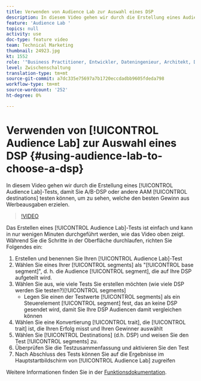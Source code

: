 ```yaml
---
title: Verwenden von Audience Lab zur Auswahl eines DSP
description: In diesem Video gehen wir durch die Erstellung eines Audience-Lab-Tests, damit Sie A/B-DSP oder andere AAM Ziele testen können, um zu sehen, welche die beste Rendite für Werbeausgaben erzielen.
feature: 'Audience Lab '
topics: null
activity: use
doc-type: feature video
team: Technical Marketing
thumbnail: 24923.jpg
kt: 1552
role: '"Business Practitioner, Entwickler, Dateningenieur, Architekt, Data Architect, Administrator, Leader"'
level: Zwischenschaltung
translation-type: tm+mt
source-git-commit: a7dc335e75697a7b1720eccdadbb9605fdeda798
workflow-type: tm+mt
source-wordcount: '252'
ht-degree: 0%

---
```



# Verwenden von [!UICONTROL Audience Lab] zur Auswahl eines DSP {#using-audience-lab-to-choose-a-dsp}

In diesem Video gehen wir durch die Erstellung eines [!UICONTROL Audience Lab]-Tests, damit Sie A/B-DSP oder andere AAM [!UICONTROL destinations] testen können, um zu sehen, welche den besten Gewinn aus Werbeausgaben erzielen.

>[!VIDEO](https://video.tv.adobe.com/v/24923/?quality=12)

Das Erstellen eines [!UICONTROL Audience Lab]-Tests ist einfach und kann in nur wenigen Minuten durchgeführt werden, wie das Video oben zeigt. Während Sie die Schritte in der Oberfläche durchlaufen, richten Sie Folgendes ein:

1. Erstellen und benennen Sie Ihren [!UICONTROL Audience Lab]-Test
1. Wählen Sie eines Ihrer [!UICONTROL segments] als &quot;[!UICONTROL base segment]&quot;, d. h. die Audience [!UICONTROL segment], die auf Ihre DSP aufgeteilt wird.
1. Wählen Sie aus, wie viele Tests Sie erstellen möchten (wie viele DSP werden Sie testen?)[!UICONTROL segments]
   * Legen Sie einen der Testwerte [!UICONTROL segments] als ein Steuerelement [!UICONTROL segment] fest, das an keine DSP gesendet wird, damit Sie Ihre DSP Audiencen damit vergleichen können
1. Wählen Sie eine Konvertierung [!UICONTROL trait], die [!UICONTROL trait] ist, die Ihren Erfolg misst und Ihren Gewinner auswählt
1. Wählen Sie [!UICONTROL Destinations] (d.h. DSP) und weisen Sie den Test [!UICONTROL segments] zu.
1. Überprüfen Sie die Testzusammenfassung und aktivieren Sie den Test
1. Nach Abschluss des Tests können Sie auf die Ergebnisse im Hauptstartbildschirm von [!UICONTROL Audience Lab] zugreifen

Weitere Informationen finden Sie in der [Funktionsdokumentation](https://marketing.adobe.com/resources/help/en_US/aam/audience-lab.html).